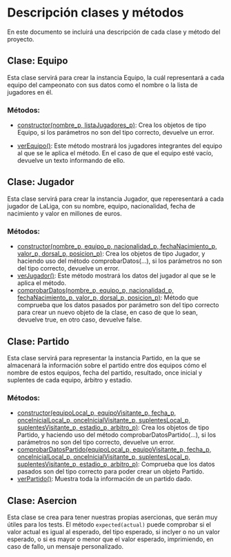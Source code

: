 # Descripción clases y métodos
En este documento se incluirá una descripción de cada clase y método del proyecto.

## Clase: Equipo
Esta clase servirá para crear la instancia Equipo, la cuál representará a cada equipo del campeonato con sus datos como el nombre o la lista de jugadores en él.

### Métodos:
- [constructor(nombre_p, listaJugadores_p)](https://github.com/juancpineda97/LaLigaStats/blob/9d50fe61a937e4afec134d037b19e058b45f42e3/src/equipo.js#L11): Crea los objetos de tipo Equipo, si los parámetros no son del tipo correcto, devuelve un error.

- [verEquipo()](https://github.com/juancpineda97/LaLigaStats/blob/9d50fe61a937e4afec134d037b19e058b45f42e3/src/equipo.js#L26): Este método mostrará los jugadores integrantes del equipo al que se le aplica el método. En el caso de que el equipo esté vacío, devuelve un texto informando de ello.

## Clase: Jugador
Esta clase servirá para crear la instancia Jugador, que reperesentará a cada jugador de LaLiga, con su nombre, equipo, nacionalidad, fecha de nacimiento y valor en millones de euros.

### Métodos:
- [constructor(nombre_p, equipo_p, nacionalidad_p, fechaNacimiento_p, valor_p, dorsal_p, posicion_p)](https://github.com/juancpineda97/LaLigaStats/blob/73a3732f20a2d8424c21352d794d060636323e9f/src/jugador.js#L14): Crea los objetos de tipo Jugador, y haciendo uso del método comprobarDatos(...), si los parámetros no son del tipo correcto, devuelve un error.
- [verJugador()](https://github.com/juancpineda97/LaLigaStats/blob/73a3732f20a2d8424c21352d794d060636323e9f/src/jugador.js#L33): Este método mostrará los datos del jugador al que se le aplica el método.
- [comprobarDatos(nombre_p, equipo_p, nacionalidad_p, fechaNacimiento_p, valor_p, dorsal_p, posicion_p)](https://github.com/juancpineda97/LaLigaStats/blob/73a3732f20a2d8424c21352d794d060636323e9f/src/jugador.js#L50): Método que comprueba que los datos pasados por parámetro son del tipo correcto para crear un nuevo objeto de la clase, en caso de que lo sean, devuelve true, en otro caso, devuelve false.

## Clase: Partido
Esta clase servirá para representar la instancia Partido, en la que se almacenará la información sobre el partido entre dos equipos cómo el nombre de estos equipos, fecha del partido, resultado, once inicial y suplentes de cada equipo, árbitro y estadio.

### Métodos:
- [constructor(equipoLocal_p, equipoVisitante_p, fecha_p, onceInicialLocal_p, onceInicialVisitante_p, suplentesLocal_p, suplentesVisitante_p, estadio_p, arbitro_p)](https://github.com/juancpineda97/LaLigaStats/blob/9a81644b7cedfd50206f13ab96d81397771afbc5/src/partido.js#L18): Crea los objetos de tipo Partido, y haciendo uso del método comprobarDatosPartido(...), si los parámetros no son del tipo correcto, devuelve un error.
- [comprobarDatosPartido(equipoLocal_p, equipoVisitante_p, fecha_p, onceInicialLocal_p, onceInicialVisitante_p, suplentesLocal_p, suplentesVisitante_p, estadio_p, arbitro_p)](https://github.com/juancpineda97/LaLigaStats/blob/9a81644b7cedfd50206f13ab96d81397771afbc5/src/partido.js#L54): Comprueba que los datos pasados son del tipo correcto para poder crear un objeto Partido.
- [verPartido()](https://github.com/juancpineda97/LaLigaStats/blob/9a81644b7cedfd50206f13ab96d81397771afbc5/src/partido.js#L87): Muestra toda la información de un partido dado.

## Clase: Asercion
Esta clase se crea para tener nuestras propias asercionas, que serán muy útiles para los tests. El método `expected(actual)` puede comprobar si el valor actual es igual al esperado, del tipo esperado, si inclyer o no un valor esperado, o si es mayor o menor que el valor esperado, imprimiendo, en caso de fallo, un mensaje personalizado.
